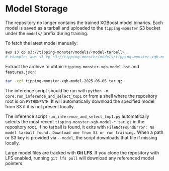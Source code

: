 # Model Storage

The repository no longer contains the trained XGBoost model binaries. Each model
is saved as a tarball and uploaded to the `tipping-monster` S3 bucket under the
`models/` prefix during training.

To fetch the latest model manually:

```bash
aws s3 cp s3://tipping-monster/models/<model-tarball> .
# example: aws s3 cp s3://tipping-monster/models/tipping-monster-xgb-model-2025-06-06.tar.gz .
```

Extract the archive to obtain `tipping-monster-xgb-model.bst` and
`features.json`:

```bash
tar -xzf tipping-monster-xgb-model-2025-06-06.tar.gz
```

The inference script should be run with `python -m core.run_inference_and_select_top1`
or from a shell where the repository root is on `PYTHONPATH`. It will automatically
download the specified model from S3 if it is not present locally.

The inference script `run_inference_and_select_top1.py` automatically selects
the most recent `tipping-monster-xgb-model-*.tar.gz` in the repository root. If
no tarball is found, it exits with `FileNotFoundError: No model tarball found.
Download one from S3 or run training.` When a path or S3 key is provided via
`--model`, the script downloads that file if missing locally.


Large model files are tracked with **Git LFS**. If you clone the repository with
LFS enabled, running `git lfs pull` will download any referenced model pointers.
